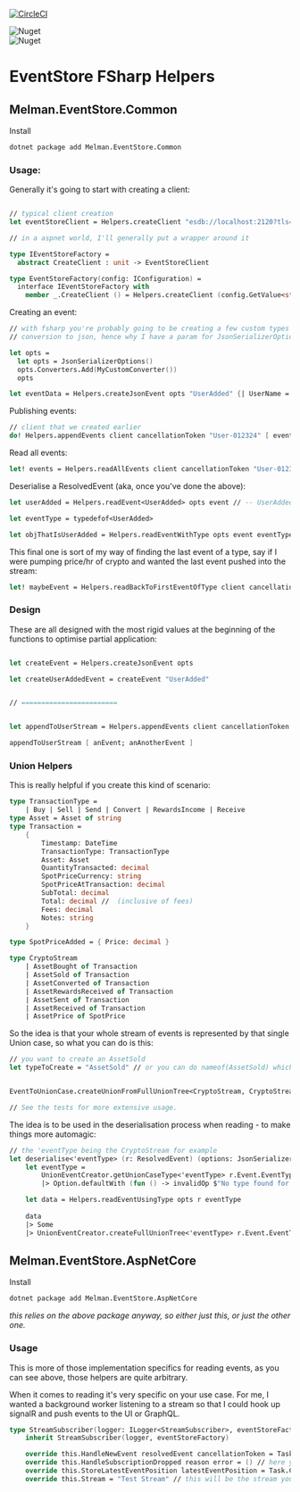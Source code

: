 [![CircleCI](https://circleci.com/gh/no1melman/EventStore/tree/main.svg?style=shield)](https://circleci.com/gh/no1melman/EventStore/tree/main)

![Nuget](https://img.shields.io/nuget/v/Melman.EventStore.Common?label=nuget%3A%20EventStore.Common&?style=for-the-badge)<br />
![Nuget](https://img.shields.io/nuget/v/Melman.EventStore.AspNetCore?label=nuget%3A%20EventStore.AspNetCore&?style=for-the-badge)

# EventStore FSharp Helpers


## Melman.EventStore.Common

Install

```bash
dotnet package add Melman.EventStore.Common
```

### Usage:

Generally it's going to start with creating a client:

```fsharp

// typical client creation
let eventStoreClient = Helpers.createClient "esdb://localhost:2120?tls=false"

// in a aspnet world, I'll generally put a wrapper around it

type IEventStoreFactory =
  abstract CreateClient : unit -> EventStoreClient

type EventStoreFactory(config: IConfiguration) =
  interface IEventStoreFactory with
    member _.CreateClient () = Helpers.createClient (config.GetValue<string>("EventStoreConnectionString"))
```

Creating an event:

```fsharp
// with fsharp you're probably going to be creating a few custom types which need
// conversion to json, hence why I have a param for JsonSerializerOptions

let opts =
  let opts = JsonSerializerOptions()
  opts.Converters.Add(MyCustomConverter())
  opts

let eventData = Helpers.createJsonEvent opts "UserAdded" {| UserName = "Callum" |}
```

Publishing events:

```fsharp
// client that we created earlier
do! Helpers.appendEvents client cancellationToken "User-012324" [ eventData ] // -- Task
```

Read all events:

```fsharp
let! events = Helpers.readAllEvents client cancellationToken "User-012324" // -- Task<ResolvedEvent list>
```

Deserialise a ResolvedEvent (aka, once you've done the above):

```fsharp
let userAdded = Helpers.readEvent<UserAdded> opts event // -- UserAdded

let eventType = typedefof<UserAdded>

let objThatIsUserAdded = Helpers.readEventWithType opts event eventType
```

This final one is sort of my way of finding the last event of a type, say if I were pumping price/hr of crypto 
and wanted the last event pushed into the stream:

```fsharp
let! maybeEvent = Helpers.readBackToFirstEventOfType client cancellationToken "BTC" "SpotPriceAdded" // Task<ResolvedEvent option>
```

### Design

These are all designed with the most rigid values at the beginning of the functions to optimise partial application:


```fsharp

let createEvent = Helpers.createJsonEvent opts

let createUserAddedEvent = createEvent "UserAdded"


// ========================


let appendToUserStream = Helpers.appendEvents client cancellationToken "User-012324"

appendToUserStream [ anEvent; anAnotherEvent ]

```


### Union Helpers

This is really helpful if you create this kind of scenario:

```fsharp
type TransactionType =
    | Buy | Sell | Send | Convert | RewardsIncome | Receive
type Asset = Asset of string
type Transaction =
    {
        Timestamp: DateTime
        TransactionType: TransactionType
        Asset: Asset
        QuantityTransacted: decimal
        SpotPriceCurrency: string
        SpotPriceAtTransaction: decimal
        SubTotal: decimal
        Total: decimal //  (inclusive of fees)
        Fees: decimal
        Notes: string
    }

type SpotPriceAdded = { Price: decimal }

type CryptoStream 
    | AssetBought of Transaction
    | AssetSold of Transaction
    | AssetConverted of Transaction
    | AssetRewardsReceived of Transaction
    | AssetSent of Transaction
    | AssetReceived of Transaction
    | AssetPrice of SpotPrice
```

So the idea is that your whole stream of events is represented by that single Union case, so what you can do is this:

```fsharp
// you want to create an AssetSold
let typeToCreate = "AssetSold" // or you can do nameof(AssetSold) which is more "type" safe


EventToUnionCase.createUnionFromFullUnionTree<CryptoStream, CryptoStream> typeToCreate (Some { Asset = Asset "BTC" }) // CryptoStream option

// See the tests for more extensive usage.

```

The idea is to be used in the deserialisation process when reading - to make things more automagic:

```fsharp
// the 'eventType being the CryptoStream for example
let deserialise<'eventType> (r: ResolvedEvent) (options: JsonSerializerOptions) =
    let eventType =
        UnionEventCreator.getUnionCaseType<'eventType> r.Event.EventType
        |> Option.defaultWith (fun () -> invalidOp $"No type found for %s{r.Event.EventType}")

    let data = Helpers.readEventUsingType opts r eventType
    
    data
    |> Some
    |> UnionEventCreator.createFullUnionTree<'eventType> r.Event.EventType
```

## Melman.EventStore.AspNetCore

Install

```bash
dotnet package add Melman.EventStore.AspNetCore
```

_this relies on the above package anyway, so either just this, or just the other one._

### Usage

This is more of those implementation specifics for reading events, as you can see above, those helpers are quite arbitrary.

When it comes to reading it's very specific on your use case. For me, I wanted a background worker listening to a stream so that
I could hook up signalR and push events to the UI or GraphQL.

```fsharp
type StreamSubscriber(logger: ILogger<StreamSubscriber>, eventStoreFactory: IEventStoreFactory) = // see the impl above for the EventStoreFactory
    inherit StreamSubscriber(logger, eventStoreFactory)

    override this.HandleNewEvent resolvedEvent cancellationToken = Task.CompletedTask // for every event that is published, this will be called in that order... if the stream starts at the beginning, then this will fire for every single event in the stream
    override this.HandleSubscriptionDropped reason error = () // here you can handle what happens when a sub is dropped
    override this.StoreLatestEventPosition latestEventPosition = Task.CompletedTask // this is for if you want to store the last position in Redis or something
    override this.Stream = "Test Stream" // this will be the stream you're subscribing to...
```

